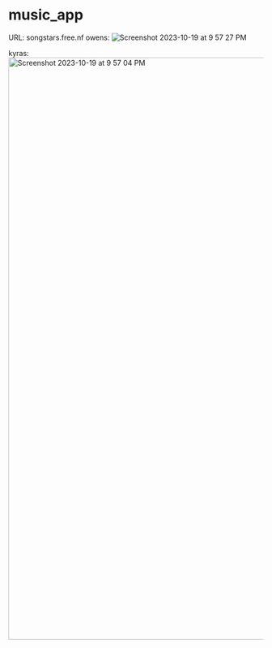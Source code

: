 # music_app

URL: songstars.free.nf
owens: 
![Screenshot 2023-10-19 at 9 57 27 PM](https://github.com/kfox01/music_app/assets/144944842/02acfd84-8b21-43d1-8e4b-40f6ebeb4bc1)

kyras:
<img width="1147" alt="Screenshot 2023-10-19 at 9 57 04 PM" src="https://github.com/kfox01/music_app/assets/144944842/0b9056eb-46ff-47de-8452-038d96018fe8">
